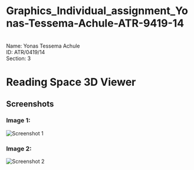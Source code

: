 # Graphics_Individual_assignment_Yonas-Tessema-Achule-ATR-9419-14
<br>
Name: Yonas Tessema Achule 
<br>
ID: ATR/0419/14
<br>
Section: 3

# Reading Space 3D Viewer

## Screenshots
### Image 1:
![Screenshot 1](./images/image.png)

### Image 2:
![Screenshot 2](./images/image2.png)